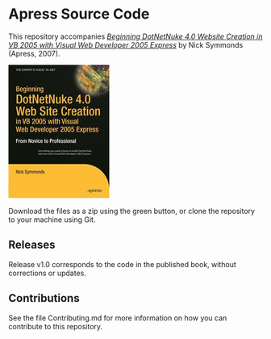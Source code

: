 # Apress Source Code

This repository accompanies [*Beginning DotNetNuke 4.0 Website Creation in VB 2005 with Visual Web Developer 2005 Express*](http://www.apress.com/9781590597675) by Nick Symmonds (Apress, 2007).

![Cover image](9781590597675.jpg)

Download the files as a zip using the green button, or clone the repository to your machine using Git.

## Releases

Release v1.0 corresponds to the code in the published book, without corrections or updates.

## Contributions

See the file Contributing.md for more information on how you can contribute to this repository.
